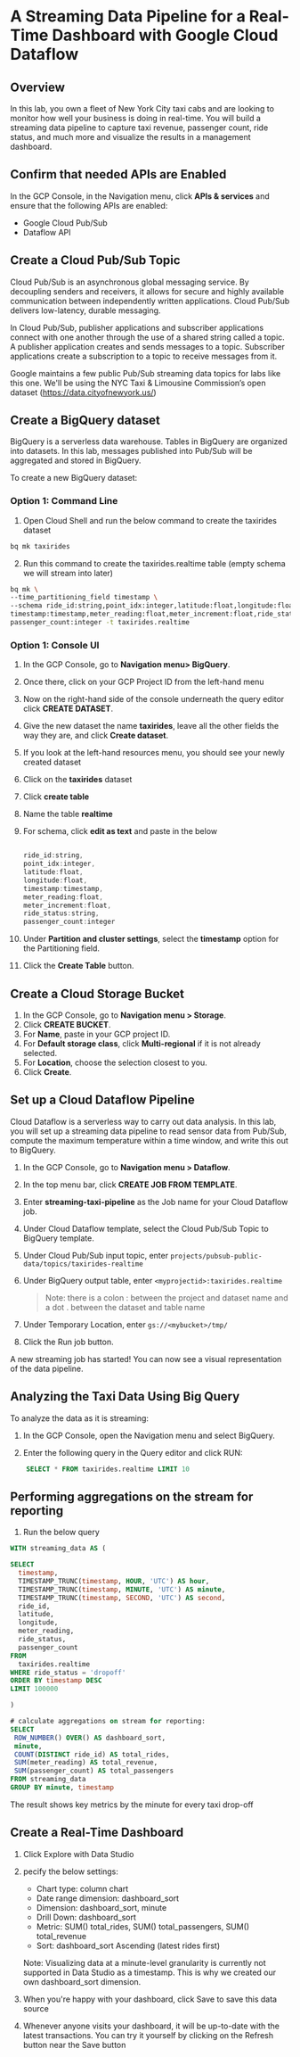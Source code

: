 # A Streaming Data Pipeline for a Real-Time Dashboard with Google Cloud Dataflow

## Overview

In this lab, you own a fleet of New York City taxi cabs and are looking to monitor how well your business is doing in real-time. You will build a streaming data pipeline to capture taxi revenue, passenger count, ride status, and much more and visualize the results in a management dashboard.

## Confirm that needed APIs are Enabled

In the GCP Console, in the Navigation menu, click **APIs & services** and ensure that the following APIs are enabled:

* Google Cloud Pub/Sub
* Dataflow API

## Create a Cloud Pub/Sub Topic

Cloud Pub/Sub is an asynchronous global messaging service. By decoupling senders and receivers, it allows for secure and highly available communication between independently written applications. Cloud Pub/Sub delivers low-latency, durable messaging.

In Cloud Pub/Sub, publisher applications and subscriber applications connect with one another through the use of a shared string called a topic. A publisher application creates and sends messages to a topic. Subscriber applications create a subscription to a topic to receive messages from it.

Google maintains a few public Pub/Sub streaming data topics for labs like this one. We'll be using the NYC Taxi & Limousine Commission’s open dataset (https://data.cityofnewyork.us/) 

## Create a BigQuery dataset

BigQuery is a serverless data warehouse. Tables in BigQuery are organized into datasets. In this lab, messages published into Pub/Sub will be aggregated and stored in BigQuery.

To create a new BigQuery dataset:

### Option 1: Command Line

1. Open Cloud Shell and run the below command to create the taxirides dataset

```sh 
bq mk taxirides
```

2. Run this command to create the taxirides.realtime table (empty schema we will stream into later)

```sh
bq mk \
--time_partitioning_field timestamp \
--schema ride_id:string,point_idx:integer,latitude:float,longitude:float,\
timestamp:timestamp,meter_reading:float,meter_increment:float,ride_status:string,\
passenger_count:integer -t taxirides.realtime
```

### Option 1: Console UI

1. In the GCP Console, go to **Navigation menu> BigQuery**.

2. Once there, click on your GCP Project ID from the left-hand menu

3. Now on the right-hand side of the console underneath the query editor click **CREATE DATASET**.

4. Give the new dataset the name **taxirides**, leave all the other fields the way they are, and click **Create dataset**.

5. If you look at the left-hand resources menu, you should see your newly created dataset

6. Click on the **taxirides** dataset

7. Click **create table**

8. Name the table **realtime**

9. For schema, click **edit as text** and paste in the below

    ```javascript

    ride_id:string,
    point_idx:integer,
    latitude:float,
    longitude:float,
    timestamp:timestamp,
    meter_reading:float,
    meter_increment:float,
    ride_status:string,
    passenger_count:integer
    ```

10. Under **Partition and cluster settings**, select the **timestamp** option for the Partitioning field.

11. Click the **Create Table** button.

## Create a Cloud Storage Bucket

1. In the GCP Console, go to **Navigation menu > Storage**.
2. Click **CREATE BUCKET**.
3. For **Name**, paste in your GCP project ID.
4. For **Default storage class**, click **Multi-regional** if it is not already selected.
5. For **Location**, choose the selection closest to you.
6. Click **Create**.

## Set up a Cloud Dataflow Pipeline

Cloud Dataflow is a serverless way to carry out data analysis. In this lab, you will set up a streaming data pipeline to read sensor data from Pub/Sub, compute the maximum temperature within a time window, and write this out to BigQuery.

1. In the GCP Console, go to **Navigation menu > Dataflow**.

2. In the top menu bar, click **CREATE JOB FROM TEMPLATE**.

3. Enter **streaming-taxi-pipeline** as the Job name for your Cloud Dataflow job.

4. Under Cloud Dataflow template, select the Cloud Pub/Sub Topic to BigQuery template.

5. Under Cloud Pub/Sub input topic, enter `projects/pubsub-public-data/topics/taxirides-realtime`

6. Under BigQuery output table, enter `<myprojectid>:taxirides.realtime`

    > Note: there is a colon : between the project and dataset name and a dot . between the dataset and table name

7. Under Temporary Location, enter `gs://<mybucket>/tmp/`

8. Click the Run job button.

A new streaming job has started! You can now see a visual representation of the data pipeline.

## Analyzing the Taxi Data Using Big Query

To analyze the data as it is streaming:

1. In the GCP Console, open the Navigation menu and select BigQuery.

2. Enter the following query in the Query editor and click RUN:

```sql
    SELECT * FROM taxirides.realtime LIMIT 10
```

## Performing aggregations on the stream for reporting

1. Run the below query

```sql 
WITH streaming_data AS (

SELECT
  timestamp,
  TIMESTAMP_TRUNC(timestamp, HOUR, 'UTC') AS hour,
  TIMESTAMP_TRUNC(timestamp, MINUTE, 'UTC') AS minute,
  TIMESTAMP_TRUNC(timestamp, SECOND, 'UTC') AS second,
  ride_id,
  latitude,
  longitude,
  meter_reading,
  ride_status,
  passenger_count
FROM
  taxirides.realtime
WHERE ride_status = 'dropoff'
ORDER BY timestamp DESC
LIMIT 100000

)

# calculate aggregations on stream for reporting:
SELECT
 ROW_NUMBER() OVER() AS dashboard_sort,
 minute,
 COUNT(DISTINCT ride_id) AS total_rides,
 SUM(meter_reading) AS total_revenue,
 SUM(passenger_count) AS total_passengers
FROM streaming_data
GROUP BY minute, timestamp

```

The result shows key metrics by the minute for every taxi drop-off

## Create a Real-Time Dashboard

1. Click Explore with Data Studio

2. pecify the below settings:

    * Chart type: column chart
    * Date range dimension: dashboard_sort
    * Dimension: dashboard_sort, minute
    * Drill Down: dashboard_sort
    * Metric: SUM() total_rides, SUM() total_passengers, SUM() total_revenue
    * Sort: dashboard_sort Ascending (latest rides first)

    Note: Visualizing data at a minute-level granularity is currently not supported in Data Studio as a timestamp. This is why we created our own dashboard_sort dimension.

3. When you're happy with your dashboard, click Save to save this data source

4. Whenever anyone visits your dashboard, it will be up-to-date with the latest transactions. You can try it yourself by clicking on the Refresh button near the Save button